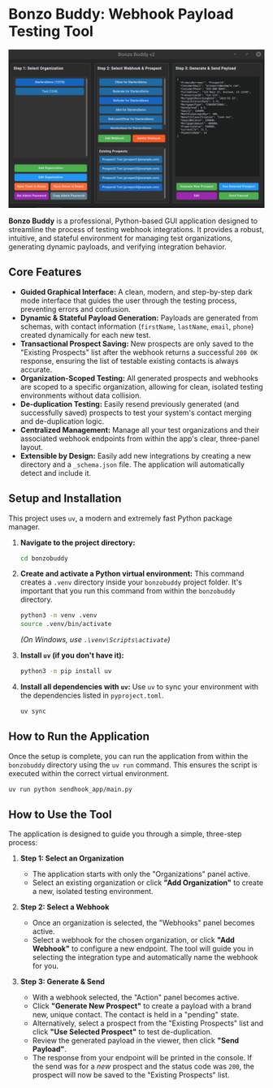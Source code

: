 # Bonzo Buddy: Webhook Payload Testing Tool

![Bonzo Buddy Logo](assets/bonzobuddy.png)

**Bonzo Buddy** is a professional, Python-based GUI application designed to streamline the process of testing webhook integrations. It provides a robust, intuitive, and stateful environment for managing test organizations, generating dynamic payloads, and verifying integration behavior.

## Core Features

-   **Guided Graphical Interface:** A clean, modern, and step-by-step dark mode interface that guides the user through the testing process, preventing errors and confusion.
-   **Dynamic & Stateful Payload Generation:** Payloads are generated from schemas, with contact information (`firstName`, `lastName`, `email`, `phone`) created dynamically for each new test.
-   **Transactional Prospect Saving:** New prospects are only saved to the "Existing Prospects" list after the webhook returns a successful `200 OK` response, ensuring the list of testable existing contacts is always accurate.
-   **Organization-Scoped Testing:** All generated prospects and webhooks are scoped to a specific organization, allowing for clean, isolated testing environments without data collision.
-   **De-duplication Testing:** Easily resend previously generated (and successfully saved) prospects to test your system's contact merging and de-duplication logic.
-   **Centralized Management:** Manage all your test organizations and their associated webhook endpoints from within the app's clear, three-panel layout.
-   **Extensible by Design:** Easily add new integrations by creating a new directory and a `_schema.json` file. The application will automatically detect and include it.

## Setup and Installation

This project uses `uv`, a modern and extremely fast Python package manager.

1.  **Navigate to the project directory:**
    ```bash
    cd bonzobuddy
    ```

2.  **Create and activate a Python virtual environment:**
    This command creates a `.venv` directory inside your `bonzobuddy` project folder. It's important that you run this command from within the `bonzobuddy` directory.
    ```bash
    python3 -m venv .venv
    source .venv/bin/activate
    ```
    *(On Windows, use `.\venv\Scripts\activate`)*

3.  **Install `uv` (if you don't have it):**
    ```bash
    python3 -m pip install uv
    ```

4.  **Install all dependencies with `uv`:**
    Use `uv` to sync your environment with the dependencies listed in `pyproject.toml`.
    ```bash
    uv sync
    ```

## How to Run the Application

Once the setup is complete, you can run the application from within the `bonzobuddy` directory using the `uv run` command. This ensures the script is executed within the correct virtual environment.

```bash
uv run python sendhook_app/main.py
```

## How to Use the Tool

The application is designed to guide you through a simple, three-step process:

1.  **Step 1: Select an Organization**
    *   The application starts with only the "Organizations" panel active.
    *   Select an existing organization or click **"Add Organization"** to create a new, isolated testing environment.

2.  **Step 2: Select a Webhook**
    *   Once an organization is selected, the "Webhooks" panel becomes active.
    *   Select a webhook for the chosen organization, or click **"Add Webhook"** to configure a new endpoint. The tool will guide you in selecting the integration type and automatically name the webhook for you.

3.  **Step 3: Generate & Send**
    *   With a webhook selected, the "Action" panel becomes active.
    *   Click **"Generate New Prospect"** to create a payload with a brand new, unique contact. The contact is held in a "pending" state.
    *   Alternatively, select a prospect from the "Existing Prospects" list and click **"Use Selected Prospect"** to test de-duplication.
    *   Review the generated payload in the viewer, then click **"Send Payload"**.
    *   The response from your endpoint will be printed in the console. If the send was for a *new* prospect and the status code was `200`, the prospect will now be saved to the "Existing Prospects" list.

